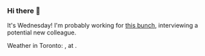 ### Hi there :wave:

It's Wednesday! I'm probably working for [this bunch](https://github.com/kohofinancial), interviewing a potential new colleague.

Weather in Toronto: , at .
